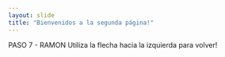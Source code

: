 ```yaml
---
layout: slide
title: "Bienvenidos a la segunda página!"
---
```

PASO 7 - RAMON
Utiliza la flecha hacia la izquierda para volver!
